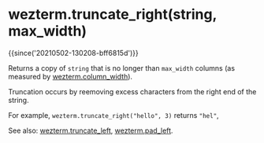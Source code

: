 # wezterm.truncate_right(string, max_width)

{{since('20210502-130208-bff6815d')}}

Returns a copy of `string` that is no longer than `max_width` columns
(as measured by [wezterm.column_width](column_width.md)).

Truncation occurs by reemoving excess characters from the right end
of the string.

For example, `wezterm.truncate_right("hello", 3)` returns `"hel"`,

See also: [wezterm.truncate_left](truncate_left.md), [wezterm.pad_left](pad_left.md).
